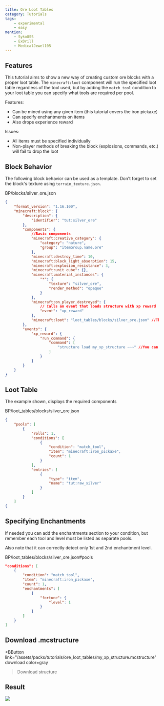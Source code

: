 ```yaml
---
title: Ore Loot Tables
category: Tutorials
tags:
    - experimental
    - easy
mention:
    - SykoUSS
    - ExDrill
    - MedicalJewel105
---
```


## Features

This tutorial aims to show a new way of creating custom ore blocks with a proper loot table. The `minecraft:loot` component will run the specified loot table regardless of the tool used, but by adding the `match_tool` condition to your loot table you can specify what tools are required per pool.

Features:

-   Can be mined using any given item (this tutorial covers the iron pickaxe)
-   Can specify enchantments on items
-	Also drops experience reward

Issues:

-   All items must be specified individually
-   Non-player methods of breaking the block (explosions, commands, etc.) will fail to drop the loot

## Block Behavior

The following block behavior can be used as a template. Don't forget to set the block's texture using `terrain_texture.json`.

<CodeHeader>BP/blocks/silver_ore.json</CodeHeader>

```json
{
	"format_version": "1.16.100",
	"minecraft:block": {
		"description": {
			"identifier": "tut:silver_ore"
		},
		"components": {
			//Basic components
			"minecraft:creative_category": {
				"category": "nature",
				"group": "itemGroup.name.ore"
			},
			"minecraft:destroy_time": 10,
			"minecraft:block_light_absorption": 15,
			"minecraft:explosion_resistance": 3,
			"minecraft:unit_cube": {},
			"minecraft:material_instances": {
				"*": {
					"texture": "silver_ore",
					"render_method": "opaque"
				}
			},
			"minecraft:on_player_destroyed": {
				// Calls an event that loads structure with xp reward
				"event": "xp_reward"
			},
			"minecraft:loot": "loot_tables/blocks/silver_ore.json" //The component will not run the loot if the held tool has silk touch
		},
		"events": {
			"xp_reward": {
				"run_command": {
					"command": [
						"structure load my_xp_structure ~~~" //You can download structure with saved xp orbs lower
					]
				}
			}
		}
	}
}
```

## Loot Table

The example shown, displays the required components

<CodeHeader>BP/loot_tables/blocks/silver_ore.json</CodeHeader>

```json
{
	"pools": [
		{
			"rolls": 1,
			"conditions": [
				{
					"condition": "match_tool",
					"item": "minecraft:iron_pickaxe",
					"count": 1
				}
			],
			"entries": [
				{
					"type": "item",
					"name": "tut:raw_silver"
				}
			]
		}
	]
{
```

## Specifying Enchantments

If needed you can add the enchantments section to your condition, but remember each tool and level must be listed as separate pools.

Also note that it can correctly detect only 1st and 2nd enchantment level.

<CodeHeader>BP/loot_tables/blocks/silver_ore.json#pools</CodeHeader>

```json
"conditions": [
	{
		"condition": "match_tool",
		"item": "minecraft:iron_pickaxe",
		"count": 1,
		"enchantments": [
			{
				"fortune": {
					"level": 1
				}
			}
		]
	}
]
```

## Download .mcstructure

<BButton
	link="/assets/packs/tutorials/ore_loot_tables/my_xp_structure.mcstructure" download
	color=gray
>Download structure</BButton>

## Result

![](/assets/images/blocks/ore-loot/result.gif)
